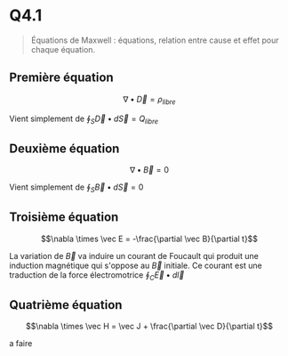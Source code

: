 # Q4.1

> Équations de Maxwell : équations, relation entre cause et effet pour chaque équation.

## Première équation

$$\nabla \bullet \vec D = \rho_{libre}$$

Vient simplement de $\oint_S{\vec D \bullet d\vec S} = Q_{libre}$
## Deuxième équation 

$$\nabla \bullet \vec B = 0$$

Vient simplement de $\oint_S{\vec B \bullet d\vec S} = 0$

## Troisième équation

$$\nabla \times \vec E = -\frac{\partial \vec B}{\partial t}$$

La variation de $\vec B$ va induire un courant de Foucault qui produit une induction magnétique qui s'oppose au $\vec B$ initiale. Ce courant est une traduction de la force électromotrice $\oint_C{\vec E \bullet d\vec l}$
## Quatrième équation

$$\nabla \times \vec H = \vec J + \frac{\partial \vec D}{\partial t}$$

a faire